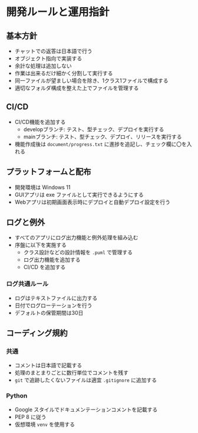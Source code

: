 # 開発ルールと運用指針

## 基本方針
- チャットでの返答は日本語で行う
- オブジェクト指向で実装する
- 余計な処理は追加しない
- 作業は出来るだけ細かく分割して実行する
- 同一ファイルが望ましい場合を除き、1クラス1ファイルで構成する
- 適切なフォルダ構成を整えた上でファイルを管理する

## CI/CD
- CI/CD機能を追加する
  - developブランチ: テスト、型チェック、デプロイを実行する
  - mainブランチ: テスト、型チェック、デプロイ、リリースを実行する
- 機能作成後は `document/progress.txt` に進捗を追記し、チェック欄に〇を入れる

## プラットフォームと配布
- 開発環境は Windows 11
- GUIアプリは exe ファイルとして実行できるようにする
- Webアプリは初期画面表示時にデプロイと自動デプロイ設定を行う

## ログと例外
- すべてのアプリにログ出力機能と例外処理を組み込む
- 序盤に以下を実施する
  - クラス設計などの設計情報を `.puml` で管理する
  - ログ出力機能を追加する
  - CI/CD を追加する

### ログ共通ルール
- ログはテキストファイルに出力する
- 日付でログローテーションを行う
- デフォルトの保管期間は30日

## コーディング規約
### 共通
- コメントは日本語で記載する
- 処理のまとまりごとに数行単位でコメントを残す
- `git` で追跡したくないファイルは適宜 `.gitignore` に追加する

### Python
- Google スタイルでドキュメンテーションコメントを記載する
- PEP 8 に従う
- 仮想環境 `venv` を使用する
